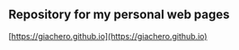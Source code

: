 Repository for my personal web pages
-------------------------------------------

[https://giachero.github.io](https://giachero.github.io)
